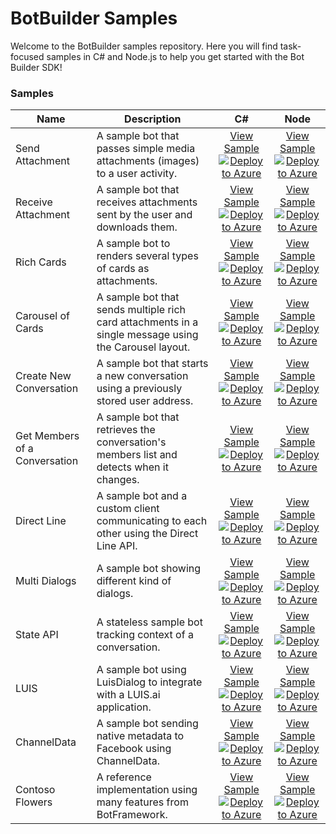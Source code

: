 # BotBuilder Samples

Welcome to the BotBuilder samples repository. Here you will find task-focused samples in C# and Node.js to help you get started with the Bot Builder SDK!

### Samples

Name | Description | C# | Node
------------ | ------------- | :-----------: | :-----------:
Send Attachment | A sample bot that passes simple media attachments (images) to a user activity. | [View Sample](/CSharp/SendAttachment)[![Deploy to Azure][Deploy Button]][Deploy CSharp/SendAttachment] | [View Sample](/Node/SendAttachment)[![Deploy to Azure][Deploy Button]][Deploy Node/SendAttachment]
Receive Attachment | A sample bot that receives attachments sent by the user and downloads them. | [View Sample](/CSharp/ReceiveAttachment)[![Deploy to Azure][Deploy Button]][Deploy CSharp/ReceiveAttachment] | [View Sample](/Node/ReceiveAttachment)[![Deploy to Azure][Deploy Button]][Deploy Node/ReceiveAttachment]
Rich Cards | A sample bot to renders several types of cards as attachments. | [View Sample](/CSharp/RichCards)[![Deploy to Azure][Deploy Button]][Deploy CSharp/RichCards] | [View Sample](/Node/RichCards)[![Deploy to Azure][Deploy Button]][Deploy Node/RichCards]
Carousel of Cards | A sample bot that sends multiple rich card attachments in a single message using the Carousel layout. | [View Sample](/CSharp/CarouselCards)[![Deploy to Azure][Deploy Button]][Deploy CSharp/CarouselCards] | [View Sample](/Node/CarouselCards)[![Deploy to Azure][Deploy Button]][Deploy Node/CarouselCards]
Create New Conversation | A sample bot that starts a new conversation using a previously stored user address. | [View Sample](/CSharp/CreateNewConversation)[![Deploy to Azure][Deploy Button]][Deploy CSharp/CreateNewConversation] | [View Sample](/Node/CreateNewConversation)[![Deploy to Azure][Deploy Button]][Deploy Node/CreateNewConversation]
Get Members of a Conversation | A sample bot that retrieves the conversation's members list and detects when it changes. | [View Sample](/CSharp/GetConversationMembers)[![Deploy to Azure][Deploy Button]][Deploy CSharp/GetConversationMembers] | [View Sample](/Node/GetConversationMembers)[![Deploy to Azure][Deploy Button]][Deploy Node/GetConversationMembers]
Direct Line | A sample bot and a custom client communicating to each other using the Direct Line API. | [View Sample](/CSharp/DirectLine)[![Deploy to Azure][Deploy Button]][Deploy CSharp/DirectLine] | [View Sample](/Node/DirectLine)[![Deploy to Azure][Deploy Button]][Deploy Node/DirectLine]
Multi Dialogs | A sample bot showing different kind of dialogs. | [View Sample](/CSharp/MultiDialogs)[![Deploy to Azure][Deploy Button]][Deploy CSharp/MultiDialogs] | [View Sample](/Node/MultiDialogs)[![Deploy to Azure][Deploy Button]][Deploy Node/MultiDialogs]
State API | A stateless sample bot tracking context of a conversation. | [View Sample](/CSharp/State)[![Deploy to Azure][Deploy Button]][Deploy CSharp/State] | [View Sample](/Node/State)[![Deploy to Azure][Deploy Button]][Deploy Node/State]
LUIS | A sample bot using LuisDialog to integrate with a LUIS.ai application. | [View Sample](/CSharp/LUIS)[![Deploy to Azure][Deploy Button]][Deploy CSharp/LUIS] | [View Sample](/Node/LUIS)[![Deploy to Azure][Deploy Button]][Deploy Node/LUIS]
ChannelData | A sample bot sending native metadata to Facebook using ChannelData. | [View Sample](/CSharp/ChannelData)[![Deploy to Azure][Deploy Button]][Deploy CSharp/ChannelData] | [View Sample](/Node/ChannelData)[![Deploy to Azure][Deploy Button]][Deploy Node/ChannelData]
Contoso Flowers | A reference implementation using many features from BotFramework. | [View Sample](/CSharp/ContosoFlowers)[![Deploy to Azure][Deploy Button]][Deploy CSharp/ContosoFlowers] | [View Sample](/Node/ContosoFlowers)[![Deploy to Azure][Deploy Button]][Deploy Node/ContosoFlowers]

[Deploy Button]: https://azuredeploy.net/deploybutton.png
[Deploy CSharp/SendAttachment]: https://azuredeploy.net?ptmpl=CSharp/SendAttachment/azuredeploy.json
[Deploy Node/SendAttachment]: https://azuredeploy.net?ptmpl=Node/SendAttachment/azuredeploy.json
[Deploy CSharp/ReceiveAttachment]: https://azuredeploy.net?ptmpl=CSharp/ReceiveAttachment/azuredeploy.json
[Deploy Node/ReceiveAttachment]: https://azuredeploy.net?ptmpl=Node/ReceiveAttachment/azuredeploy.json
[Deploy CSharp/RichCards]: https://azuredeploy.net?ptmpl=CSharp/RichCards/azuredeploy.json
[Deploy Node/RichCards]: https://azuredeploy.net?ptmpl=Node/RichCards/azuredeploy.json
[Deploy CSharp/CarouselCards]: https://azuredeploy.net?ptmpl=CSharp/CarouselCards/azuredeploy.json
[Deploy Node/CarouselCards]: https://azuredeploy.net?ptmpl=Node/CarouselCards/azuredeploy.json
[Deploy CSharp/CreateNewConversation]: https://azuredeploy.net?ptmpl=CSharp/CreateNewConversation/azuredeploy.json
[Deploy Node/CreateNewConversation]: https://azuredeploy.net?ptmpl=Node/CreateNewConversation/azuredeploy.json
[Deploy CSharp/GetConversationMembers]: https://azuredeploy.net?ptmpl=CSharp/GetConversationMembers/azuredeploy.json
[Deploy Node/GetConversationMembers]: https://azuredeploy.net?ptmpl=Node/GetConversationMembers/azuredeploy.json
[Deploy CSharp/DirectLine]: https://azuredeploy.net?ptmpl=CSharp/DirectLine/azuredeploy.json
[Deploy Node/DirectLine]: https://azuredeploy.net?ptmpl=Node/DirectLine/azuredeploy.json
[Deploy CSharp/MultiDialogs]: https://azuredeploy.net?ptmpl=CSharp/MultiDialogs/azuredeploy.json
[Deploy Node/MultiDialogs]: https://azuredeploy.net?ptmpl=Node/MultiDialogs/azuredeploy.json
[Deploy CSharp/State]: https://azuredeploy.net?ptmpl=CSharp/State/azuredeploy.json
[Deploy Node/State]: https://azuredeploy.net?ptmpl=Node/State/azuredeploy.json
[Deploy CSharp/LUIS]: https://azuredeploy.net?ptmpl=CSharp/LUIS/azuredeploy.json
[Deploy Node/LUIS]: https://azuredeploy.net?ptmpl=Node/LUIS/azuredeploy.json
[Deploy CSharp/ChannelData]: https://azuredeploy.net?ptmpl=CSharp/ChannelData/azuredeploy.json
[Deploy Node/ChannelData]: https://azuredeploy.net?ptmpl=Node/ChannelData/azuredeploy.json
[Deploy CSharp/ContosoFlowers]: https://azuredeploy.net?ptmpl=CSharp/ContosoFlowers/azuredeploy.json
[Deploy Node/ContosoFlowers]: https://azuredeploy.net?ptmpl=Node/ContosoFlowers/azuredeploy.json
